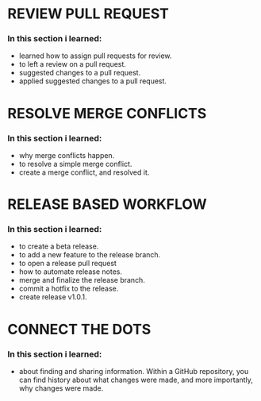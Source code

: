 # REVIEW PULL REQUEST
### In this section i learned:
- learned how to assign pull requests for review.
- to left a review on a pull request.
- suggested changes to a pull request.
- applied suggested changes to a pull request.

# RESOLVE MERGE CONFLICTS
### In this section i learned:
- why merge conflicts happen.
- to resolve a simple merge conflict.
- create a merge conflict, and resolved it.

# RELEASE BASED WORKFLOW
### In this section i learned:
- to create a beta release.
- to add a new feature to the release branch.
- to open a release pull request
- how to automate release notes.
- merge and finalize the release branch.
- commit a hotfix to the release.
- create release v1.0.1.

# CONNECT THE DOTS
### In this section i learned:
-  about finding and sharing information. Within a GitHub repository, you can find history about what changes were made, and more importantly, why changes were made.
